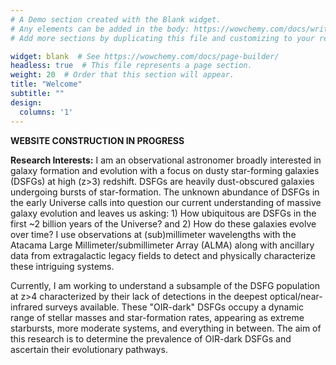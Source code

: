 ```yaml
---
# A Demo section created with the Blank widget.
# Any elements can be added in the body: https://wowchemy.com/docs/writing-markdown-latex/
# Add more sections by duplicating this file and customizing to your requirements.

widget: blank  # See https://wowchemy.com/docs/page-builder/
headless: true  # This file represents a page section.
weight: 20  # Order that this section will appear.
title: "Welcome"
subtitle: ""
design:
  columns: '1'
---
```


**WEBSITE CONSTRUCTION IN PROGRESS**

**Research Interests:** I am an observational astronomer broadly interested in galaxy formation and evolution with a focus on dusty star-forming galaxies (DSFGs) at high (z>3) redshift. DSFGs are heavily dust-obscured galaxies undergoing bursts of star-formation. The unknown abundance of DSFGs in the early Universe calls into question our current understanding of massive galaxy evolution and leaves us asking: 1) How ubiquitous are DSFGs in the first ~2 billion years of the Universe? and 2) How do these galaxies evolve over time? I use observations at (sub)millimeter wavelengths with the Atacama Large Millimeter/submillimeter Array (ALMA) along with ancillary data from extragalactic legacy fields to detect and physically characterize these intriguing systems.

Currently, I am working to understand a subsample of the DSFG population at z>4 characterized by their lack of detections in the deepest optical/near-infrared surveys available. These "OIR-dark" DSFGs occupy a dynamic range of stellar masses and star-formation rates, appearing as extreme starbursts, more moderate systems, and everything in between. The aim of this research is to determine the prevalence of OIR-dark DSFGs and ascertain their evolutionary pathways.
